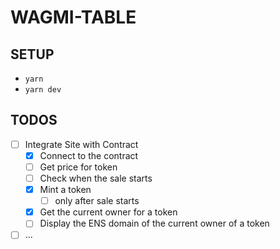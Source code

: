 # WAGMI-TABLE

## SETUP

- `yarn`
- `yarn dev`

## TODOS

- [ ] Integrate Site with Contract
  - [x] Connect to the contract
  - [ ] Get price for token
  - [ ] Check when the sale starts
  - [x] Mint a token
    - [ ] only after sale starts
  - [x] Get the current owner for a token
  - [ ] Display the ENS domain of the current owner of a token
- [ ] ...
